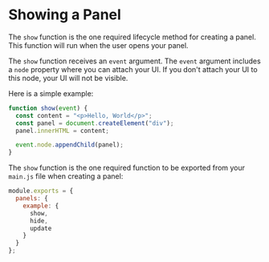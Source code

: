 # Showing a Panel

The `show` function is the one required lifecycle method for creating a panel. This function will run when the user opens your panel.

The `show` function receives an `event` argument. The `event` argument includes a `node` property where you can attach your UI. If you don't attach your UI to this node, your UI will not be visible.

Here is a simple example:

```js
function show(event) {
  const content = "<p>Hello, World</p>";
  const panel = document.createElement("div");
  panel.innerHTML = content;

  event.node.appendChild(panel);
}
```

The `show` function is the one required function to be exported from your `main.js` file when creating a panel:

```js
module.exports = {
  panels: {
    example: {
      show,
      hide,
      update
    }
  }
};
```
